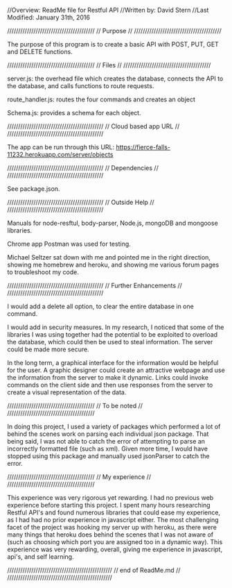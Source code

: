 //Overview: ReadMe file for Restful API
//Written by: David Stern
//Last Modified: January 31th, 2016

////////////////////////////////////////
//   			Purpose			      //
////////////////////////////////////////

The purpose of this program is to create a basic API with
POST, PUT, GET and DELETE functions.  

////////////////////////////////////////
//   			Files			      //
////////////////////////////////////////

server.js: the overhead file which creates the database, connects
the API to the database, and calls functions to route requests.

route_handler.js: routes the four commands and creates an object

Schema.js: provides a schema for each object.

////////////////////////////////////////////
//   	    Cloud based app URL           //
////////////////////////////////////////////

The app can be run through this URL: 
https://fierce-falls-11232.herokuapp.com/server/objects

////////////////////////////////////////////
//   		    Dependencies 		      //
////////////////////////////////////////////

See package.json.

////////////////////////////////////////////
//   		   Outside Help	    	      //
////////////////////////////////////////////

Manuals for node-resftul, body-parser, Node.js, mongoDB and
mongoose libraries.

Chrome app Postman was used for testing.

Michael Seltzer sat down with me and pointed me in
the right direction, showing me homebrew and heroku,
and showing me various forum pages to troubleshoot my
code.

////////////////////////////////////////////
//   	    Further Enhancements	      //
////////////////////////////////////////////

I would add a delete all option, to clear the entire
database in one command.

I would add in security measures.  In my research, I
noticed that some of the libraries I was using together
had the potential to be exploited to overload the database,
which could then be used to steal information.  The server
could be made more secure.

In the long term, a graphical interface for the information
would be helpful for the user.  A graphic designer could
create an attractive webpage and use the information from
the server to make it dynamic.  Links could invoke
commands on the client side and then use responses
from the server to create a visual representation
of the data.

////////////////////////////////////////
//   		   To be noted		      //
////////////////////////////////////////

In doing this project, I used a variety of packages which
performed a lot of behind the scenes work on parsing each
individual json package.  That being said, I was not able
to catch the error of attempting to parse an incorrectly
formatted file (such as xml).  Given more time, I would have
stopped using this package and manually used jsonParser to
catch the error.

////////////////////////////////////////
//   		 My experience		      //
////////////////////////////////////////

This experience was very rigorous yet rewarding.  I had no
previous web experience before starting this project.  I
spent many hours researching Restful API's and found
numerous libraries that could ease my experience, as
I had had no prior experience in javascript either.
The most challenging facet of the project was hooking
my server up with heroku, as there were many things
that heroku does behind the scenes that I was not 
aware of (such as choosing which port you are assigned
too in a dynamic way).  This experience was very rewarding,
overall, giving me experience in javascript, api's, and
self learning.

////////////////////////////////////////////////
//   		    end of ReadMe.md		      //
////////////////////////////////////////////////